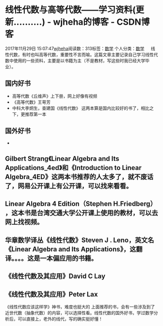# 线性代数与高等代数——学习资料(更新..........) - wjheha的博客 - CSDN博客
2017年11月29日 15:07:47[wjheha](https://me.csdn.net/wjheha)阅读数：313标签：[数学](https://so.csdn.net/so/search/s.do?q=数学&t=blog)
个人分类：[数学](https://blog.csdn.net/wjheha/article/category/6854907)
   线性代数，有时也叫高等代数，重要性不言而喻。这篇文章主要记录自己学习线性代数中使用的一些资料，主要是以书籍为主（不是教材，写这些时我已经大学毕业）。
## 国内好书
- 高等代数《丘维声》上下册，网上好像有视频
- 《高等代数》王萼芳
- 中科大李炯生，查建国《线性代数》 
这两本算是国内比较好的书了，相比之下，更推荐第一本
## 国外好书
- 
Gilbert Strang《Linear Algebra and Its Applications_4ed》和《Introduction to Linear Algebra_4ED》这两本书推荐的人太多了，就不废话了，网易公开课上有公开课，可以找来看看。
- 
Linear Algebra 4 Edition（Stephen H.Friedberg） ，这本书是台湾交通大学公开课上使用的教材，可以去网上找视频。
- 
华章数学译丛《线性代数》Steven J . Leno，英文名《Linear Algebra and Its Applications》，这翻译。。。。这是一本偏应用的书籍。
- 
《线性代数及其应用》David C Lay
- 
《线性代数及其应用》Peter Lax
- 
《线性代数应该这样学》神书，难度也挺大的
上面推荐的书，会有一些涉及到了近世代数（抽象代数）的内容，可以选择性看。线性代数的国外好书，学过数学分析后，可以直接上，老外的线代，写的确实挺好懂！
